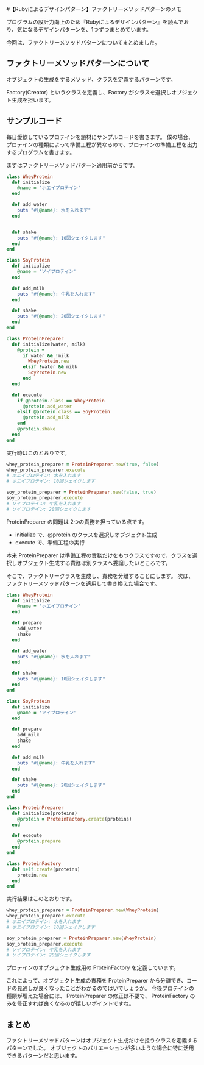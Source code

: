 #【Rubyによるデザインパターン】ファクトリーメソッドパターンのメモ

プログラムの設計力向上のため『Rubyによるデザインパターン』を読んでおり、気になるデザインパターンを、1つずつまとめています。

今回は、ファクトリーメソッドパターンについてまとめました。

## ファクトリーメソッドパターンについて
オブジェクトの生成をするメソッド、クラスを定義するパターンです。

Factory(Creator) というクラスを定義し、Factory がクラスを選択しオブジェクト生成を担います。

## サンプルコード
毎日愛飲しているプロテインを題材にサンプルコードを書きます。
僕の場合、プロテインの種類によって準備工程が異なるので、プロテインの準備工程を出力するプログラムを書きます。

まずはファクトリーメソッドパターン適用前からです。

```rb
class WheyProtein
  def initialize
    @name = 'ホエイプロテイン'
  end

  def add_water
    puts "#{@name}: 水を入れます"
  end


  def shake
    puts "#{@name}: 10回シェイクします"
  end
end

class SoyProtein
  def initialize
    @name = 'ソイプロテイン'
  end

  def add_milk
    puts "#{@name}: 牛乳を入れます"
  end

  def shake
    puts "#{@name}: 20回シェイクします"
  end
end

class ProteinPreparer
  def initialize(water, milk)
    @protein =
      if water && !milk
        WheyProtein.new
      elsif !water && milk
        SoyProtein.new
      end
  end

  def execute
    if @protein.class == WheyProtein
      @protein.add_water
    elsif @protein.class == SoyProtein
      @protein.add_milk
    end
    @protein.shake
  end
end
```

実行時はこのとおりです。
```rb
whey_protein_preparer = ProteinPreparer.new(true, false)
whey_protein_preparer.execute
# ホエイプロテイン: 水を入れます
# ホエイプロテイン: 10回シェイクします

soy_protein_preparer = ProteinPreparer.new(false, true)
soy_protein_preparer.execute
# ソイプロテイン: 牛乳を入れます
# ソイプロテイン: 20回シェイクします
```

ProteinPreparer の問題は 2つの責務を担っている点です。

- initialize で、@protein のクラスを選択しオブジェクト生成
- execute で、準備工程の実行

本来 ProteinPreparer は準備工程の責務だけをもつクラスですので、クラスを選択しオブジェクト生成する責務は別クラスへ委譲したいところです。

そこで、ファクトリークラスを生成し、責務を分離することにします。
次は、ファクトリーメソッドパターンを適用して書き換えた場合です。


```rb
class WheyProtein
  def initialize
    @name = 'ホエイプロテイン'
  end

  def prepare
    add_water
    shake
  end

  def add_water
    puts "#{@name}: 水を入れます"
  end

  def shake
    puts "#{@name}: 10回シェイクします"
  end
end

class SoyProtein
  def initialize
    @name = 'ソイプロテイン'
  end

  def prepare
    add_milk
    shake
  end

  def add_milk
    puts "#{@name}: 牛乳を入れます"
  end

  def shake
    puts "#{@name}: 20回シェイクします"
  end
end

class ProteinPreparer
  def initialize(proteins)
    @protein = ProteinFactory.create(proteins)
  end

  def execute
    @protein.prepare
  end
end

class ProteinFactory
  def self.create(proteins)
    protein.new
  end
end

```

実行結果はこのとおりです。

```rb
whey_protein_preparer = ProteinPreparer.new(WheyProtein)
whey_protein_preparer.execute
# ホエイプロテイン: 水を入れます
# ホエイプロテイン: 10回シェイクします

soy_protein_preparer = ProteinPreparer.new(WheyProtein)
soy_protein_preparer.execute
# ソイプロテイン: 牛乳を入れます
# ソイプロテイン: 20回シェイクします
```

プロテインのオブジェクト生成用の ProteinFactory を定義しています。

これによって、オブジェクト生成の責務を ProteinPreparer から分離でき、コードの見通しが良くなったことがわかるのではいでしょうか。
今後プロテインの種類が増えた場合には、 ProteinPreparer の修正は不要で、 ProteinFactory のみを修正すれば良くなるのが嬉しいポイントですね。


## まとめ
ファクトリーメソッドパターンはオブジェクト生成だけを担うクラスを定義するパターンでした。
オブジェクトのバリエーションが多いような場合に特に活用できるパターンだと思います。
